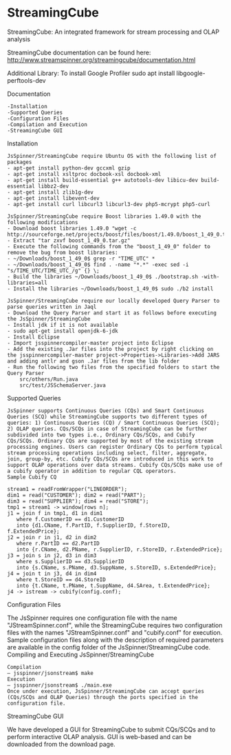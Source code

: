 # StreamingCube
StreamingCube: An integrated framework for stream processing and OLAP analysis

StreamingCube documentation can be found here:
http://www.streamspinner.org/streamingcube/documentation.html

Additional Library: To install Google Profiler
sudo apt install libgoogle-perftools-dev

Documentation

    -Installation
    -Supported Queries
    -Configuration Files
    -Compilation and Execution
    -StreamingCube GUI

Installation

    JsSpinner/StreamingCube require Ubuntu OS with the following list of packages
    - apt-get install python-dev gccxml gzip
    - apt-get install xsltproc docbook-xsl docbook-xml
    - apt-get install build-essential g++ autotools-dev libicu-dev build-essential libbz2-dev
    - apt-get install zlib1g-dev
    - apt-get install libevent-dev
    - apt-get install curl libcurl3 libcurl3-dev php5-mcrypt php5-curl

    JsSpinner/StreamingCube require Boost libraries 1.49.0 with the following modifications
    - Download boost libraries 1.49.0 "wget -c http://sourceforge.net/projects/boost/files/boost/1.49.0/boost_1_49_0.tar.gz/download"
    - Extract "tar zxvf boost_1_49_0.tar.gz"
    - Execute the following commands from the "boost_1_49_0" folder to remove the bug from boost libraries:
    - ~/Downloads/boost_1_49_0$ grep -r "TIME_UTC" *
    - ~/Downloads/boost_1_49_0$ find . -name "*.*" -exec sed -i "s/TIME_UTC/TIME_UTC_/g" {} \;
    - Build the libraries ~/Downloads/boost_1_49_0$ ./bootstrap.sh -with-libraries=all
    - Install the libraries ~/Downloads/boost_1_49_0$ sudo ./b2 install

    JsSpinner/StreamingCube require our locally developed Query Parser to parse queries written in Jaql
    - Download the Query Parser and start it as follows before executing the JsSpinner/StreamingCube
    - Install jdk if it is not available
    - sudo apt-get install openjdk-6-jdk
    - Install Eclipse
    - Import jsspinnercompiler-master project into Eclipse
    - Add the existing .Jar files into the project by right clicking on the jsspinnercompiler-master project->Properties->Libraries->Add JARS and adding antlr and gson .Jar files from the lib folder
    - Run the following two files from the specified folders to start the Query Parser
        src/others/Run.java
        src/test/JSSchemaServer.java

Supported Queries

    JsSpinner supports Continuous Queries (CQs) and Smart Continuous Queries (SCQ) while StreamingCube supports two different types of queries: 1) Continuous Queries (CQ) / Smart Continuous Queries (SCQ); 2) OLAP queries. CQs/SCQs in case of StreamingCube can be further subdivided into two types i.e., Ordinary CQs/SCQs, and Cubify CQs/SCQs. Ordinary CQs are supported by most of the existing stream processing engines. Users can register Ordinary CQs to perform typical stream processing operations including select, filter, aggregate, join, group-by, etc. Cubify CQs/SCQs are introduced in this work to support OLAP operations over data streams. Cubify CQs/SCQs make use of a cubify operator in addition to regular CQL operators.
    Sample Cubify CQ

    stream1 = readFromWrapper("LINEORDER");
    dim1 = read("CUSTOMER"); dim2 = read("PART");
    dim3 = read("SUPPLIER"); dim4 = read("STORE");
    tmp1 = stream1 -> window[rows n];
    j1 = join f in tmp1, d1 in dim1
       where f.CustomerID == d1.CustomerID
       into {d1.CName, f.PartID, f.SupplierID, f.StoreID, f.ExtendedPrice};
    j2 = join r in j1, d2 in dim2
       where r.PartID == d2.PartID
       into {r.CName, d2.PName, r.SupplierID, r.StoreID, r.ExtendedPrice};
    j3 = join s in j2, d3 in dim3
       where s.SupplierID == d3.SupplierID
       into {s.CName, s.PName, d3.SuppName, s.StoreID, s.ExtendedPrice};
    j4 = join t in j3, d4 in dim4
       where t.StoreID == d4.StoreID
       into {t.CName, t.PName, t.SuppName, d4.SArea, t.ExtendedPrice};
    j4 -> istream -> cubify(config.conf); 

Configuration Files

The JsSpinner requires one configuration file with the name "JStreamSpinner.conf", while the StreamingCube requires two configuration files with the names "JStreamSpinner.conf" and "cubify.conf" for execution. Sample configuration files along with the description of required parameters are available in the config folder of the JsSpinner/StreamingCube code.
Compiling and Executing JsSpinner/StreamingCube

    Compilation
    – jsspinner/jsonstream$ make
    Execution
    – jsspinner/jsonstream$ ./main.exe
    Once under execution, JsSpinner/StreamingCube can accept queries (CQs/SCQs and OLAP Queries) through the ports specified in the configuration file. 

StreamingCube GUI

We have developed a GUI for StreamingCube to submit CQs/SCQs and to perform interactive OLAP analysis. GUI is web-based and can be downloaded from the download page.
